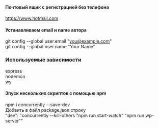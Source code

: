 #### Почтовый ящик с регистрацией без телефона

https://www.hotmail.com

#### Устанавливаем email и name автора

git config --global user.email "you@example.com"  
git config --global user.name "Your Name"

### Используемые зависимости

express  
nodemon  
ws

#### Зпуск нескольких скриптов с помощью npm

npm i concurrently --save-dev  
Добвить в файл package.json строку  
"dev": "concurrently --kill-others \"npm run start-watch\" \"npm run wp-server\""
